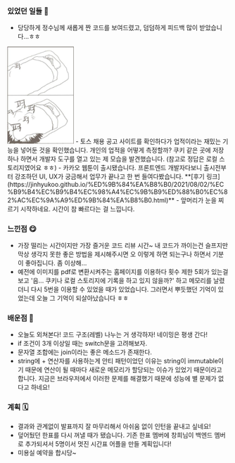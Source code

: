 ### 있었던 일들 📔
- 당당하게 정수님께 새롭게 짠 코드를 보여드렸고, 덤덤하게 피드백 많이 받았습니다...ㅎㅎ
<img src="../assets/210802.jpeg" width = "30%" height ="50%" title="jjok8ryu picture" class="picture">  
- 토스 채용 공고 사이트를 확인하다가 업적이라는 재밌는 기능을 넣어둔 것을 확인했습니다. 개인의 업적을 어떻게 측정할까? 쿠키 같은 곳에 저장하나 하면서 개발자 도구를 열고 있는 제 모습을 발견했습니다. (참고로 정답은 로컬 스토리지였어요 ㅎㅎ)
- 카카오 웹툰이 출시됐습니다. 프론트엔드 개발자다보니 출시전부터 강조하던 UI, UX가 궁금해서 업무가 끝나고 한 번 들여다봤습니다. **[후기 링크](https://jinhyukoo.github.io/%ED%9B%84%EA%B8%B0/2021/08/02/%EC%B9%B4%EC%B9%B4%EC%98%A4%EC%9B%B9%ED%88%B0%EC%82%AC%EC%9A%A9%ED%9B%84%EA%B8%B0.html)**
- 앞머리가 눈을 찌르기 시작하네요. 시간이 참 빠르다는 걸 느낍니다.

### 느낀점 😋
- 가장 떨리는 시간이지만 가장 즐거운 코드 리뷰 시간~ 내 코드가 까이는건 슬프지만 막상 생각지 못한 좋은 방법을 제시해주시면 오 이렇게 하면 되는구나 하면서 기분이 좋아집니다. 좀 이상해...
- 예전에 이미지를 pdf로 변환시켜주는 홈페이지를 이용하다 횟수 제한 5회가 있는걸 보고 '음... 쿠키나 로컬 스토리지에 기록을 하고 있지 않을까?' 하고 메모리를 날렸더니 다시 5번을 이용할 수 있었을 때가 있었습니다. 그러면서 뿌듯했던 기억이 있었는데 오늘 그 기억이 되살아났습니다 ㅎㅎ

### 배운점 📝
- 오늘도 외쳐본다! 코드 구조(레벨) 나누는 거 생각하자! 네이밍은 평생 간다!
- if 조건이 3개 이상일 때는 switch문을 고려해보자.
- 문자열 조합에는 join이라는 좋은 메소드가 존재한다.
- string에 + 연산자를 사용하는게 안티 패턴이었던 이유는 string이 immutable이기 때문에 연산이 될 때마다 새로운 메모리가 할당되는 이슈가 있었기 때문이라고 합니다. 지금은 브라우저에서 이러한 문제를 해결했기 때문에 성능에 별 문제가 없다고 하네요!

### 계획 🗓
- 결과와 관계없이 발표까지 잘 마무리해서 아쉬움 없이 인턴을 끝내고 싶네요!
- 덮어뒀던 한표를 다시 꺼낼 때가 됐습니다. 기존 한표 멤버에 창희님이 백엔드 멤버로 추가되셔서 5명이서 멋진 시간표 어플을 만들 계획입니다!
- 미용실 예약을 합시당~